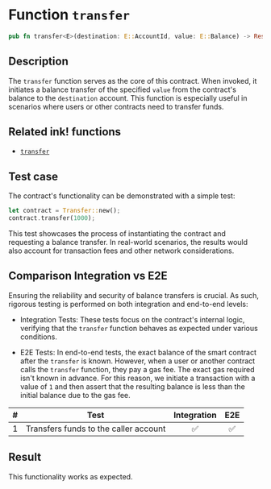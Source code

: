 # Function `transfer`

```rust
pub fn transfer<E>(destination: E::AccountId, value: E::Balance) -> Result<()>
```

## Description

The `transfer` function serves as the core of this contract. When invoked, it initiates a balance transfer of the specified `value` from the contract's balance to the `destination` account. This function is especially useful in scenarios where users or other contracts need to transfer funds.

## Related ink! functions

- [`transfer`](https://paritytech.github.io/ink/ink_env/fn.transfer.html)

## Test case

The contract's functionality can be demonstrated with a simple test:

```rust
let contract = Transfer::new();
contract.transfer(1000);
```

This test showcases the process of instantiating the contract and requesting a balance transfer. In real-world scenarios, the results would also account for transaction fees and other network considerations.

## Comparison Integration vs E2E

Ensuring the reliability and security of balance transfers is crucial. As such, rigorous testing is performed on both integration and end-to-end levels:

- Integration Tests: These tests focus on the contract's internal logic, verifying that the `transfer` function behaves as expected under various conditions.

- E2E Tests: In end-to-end tests, the exact balance of the smart contract after the `transfer` is known. However, when a user or another contract calls the `transfer` function, they pay a gas fee. The exact gas required isn't known in advance. For this reason, we initiate a transaction with a value of `1` and then assert that the resulting balance is less than the initial balance due to the gas fee.

| \#  | Test                                  | Integration | E2E |
| --- | ------------------------------------- | :---------: | :-: |
| 1   | Transfers funds to the caller account |     ✅      | ✅  |

## Result

This functionality works as expected.
